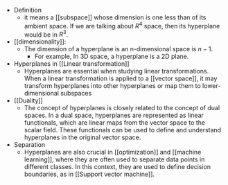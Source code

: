 - Definition
	- it means a [[subspace]] whose dimension is one less than of its ambient space. If we are talking about $R^4$ space, then its hyperplane would be in $R^3$. 
- [[dimensionality]]:
	- The dimension of a hyperplane is an n-dimensional space is $n-1$. 
		- For example, In 3D space, a hyperplane is a 2D plane.
- Hyperplanes in [[Linear transformation]]
	- Hyperplanes are essential when studying linear transformations. When a linear transformation is applied to a [[vector space]], it may transform hyperplanes into other hyperplanes or map them to lower-dimensional subspaces
- [[Duality]]
	- The concept of hyperplanes is closely related to the concept of dual spaces. In a dual space, hyperplanes are represented as linear functionals, which are linear maps from the vector space to the scalar field. These functionals can be used to define and understand hyperplanes in the original vector space.
- Separation
	- Hyperplanes are also crucial in [[optimization]] and [[machine learning]], where they are often used to separate data points in different classes. In this context, they are used to define decision boundaries, as in [[Support vector machine]].